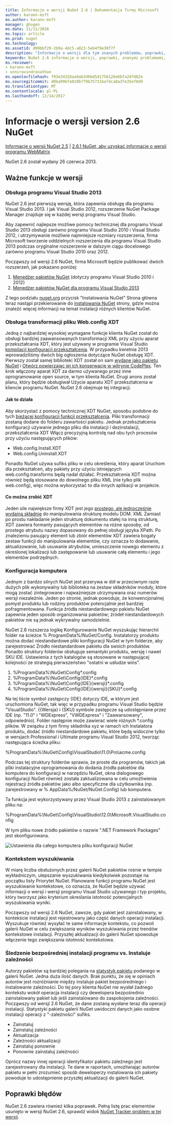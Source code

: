 ```yaml
---
title: Informacje o wersji NuGet 2.6 | Dokumentacja firmy Microsoft
author: karann-msft
ms.author: karann-msft
manager: ghogen
ms.date: 11/11/2016
ms.topic: article
ms.prod: nuget
ms.technology: 
ms.assetid: d99bbf29-2b9a-4dc5-a823-5eb4f9e30f7f
description: "Informacje o wersji dla tym znanych problemów, poprawki, dodatkowe funkcje i dcr 2.6 NuGet."
keywords: NuGet 2.6 informacje o wersji, poprawki, znanymi problemami, nowe funkcje, dcr
ms.reviewer:
- karann-msft
- unniravindranathan
ms.openlocfilehash: f93e34326aa9ab3d6bd5d1756126e6bfa24fd82e
ms.sourcegitcommit: d0ba99bfe019b779b75731bafdca8a37e35ef0d9
ms.translationtype: MT
ms.contentlocale: pl-PL
ms.lasthandoff: 12/14/2017
---
```

# <a name="nuget-26-release-notes"></a>Informacje o wersji version 2.6 NuGet

[Informacje o wersji NuGet 2.5](../release-notes/nuget-2.5.md) | [2.6.1 NuGet, aby uzyskać informacje o wersji programu WebMatrix](../release-notes/nuget-2.6.1-for-webmatrix.md)

NuGet 2.6 został wydany 26 czerwca 2013.

## <a name="notable-features-in-the-release"></a>Ważne funkcje w wersji

### <a name="support-for-visual-studio-2013"></a>Obsługa programu Visual Studio 2013

NuGet 2.6 jest pierwszą wersję, która zapewnia obsługę dla programu Visual Studio 2013. I jak Visual Studio 2012, rozszerzenie NuGet Package Manager znajduje się w każdej wersji programu Visual Studio.

Aby zapewnić najlepsze możliwe pomocy technicznej dla programu Visual Studio 2013 obsługi zarówno programu Visual Studio 2010 i Visual Studio 2012, i utrzymywanie możliwie najmniejsze rozmiary rozszerzenia, firma Microsoft tworzenie oddzielnych rozszerzenia dla programu Visual Studio 2013 podczas oryginalne rozszerzenie w dalszym ciągu docelowego zarówno programu Visual Studio 2010 oraz 2012.

Począwszy od wersji 2.6 NuGet, firma Microsoft będzie publikować dwóch rozszerzeń, jak pokazano poniżej:

1. [Menedżer pakietów NuGet](http://visualstudiogallery.msdn.microsoft.com/27077b70-9dad-4c64-adcf-c7cf6bc9970c/file/37502/30/NuGet.Tools.vsix) (dotyczy programu Visual Studio 2010 i 2012)
2. [Menedżer pakietów NuGet dla programu Visual Studio 2013](http://visualstudiogallery.msdn.microsoft.com/4ec1526c-4a8c-4a84-b702-b21a8f5293ca)

Z tego podziału [nuget.org](https://nuget.org) przycisk "Instalowania NuGet" Strona główna teraz nastąpi przekierowanie do [instalowania NuGet](../guides/install-nuget.md) strony, gdzie można znaleźć więcej informacji na temat instalacji różnych klientów NuGet.

<a name="xdt"></a>

### <a name="xdt-webconfig-transformation-support"></a>Obsługa transformacji pliku Web.config XDT

Jedną z najbardziej wysokiej wymagane funkcje klienta NuGet został do obsługi bardziej zaawansowanych transformacji XML przy użyciu aparat przekształcania XDT, który jest używany w programie Visual Studio [kompilacji konfiguracji przekształcenia](http://msdn.microsoft.com/library/dd465318(v=vs.100).aspx).
W przypadku kwietnia 2013 wprowadziliśmy dwóch big ogłoszenia dotyczące NuGet obsługę XDT. Pierwszy został samej biblioteki XDT został on sam [wydane jako pakietu NuGet](https://nuget.org/packages/Microsoft.Web.Xdt) i [Otwórz powierzając jej ich konserwację w witrynie CodePlex](http://xdt.codeplex.com/). Ten krok włączony aparat XDT za darmo używanego przez inne oprogramowanie open source, w tym klienta NuGet. Drugi anons został planu, który będzie obsługiwał Użycie aparatu XDT przekształcenia w kliencie programu NuGet. NuGet 2.6 obejmuje tej integracji.

#### <a name="how-it-works"></a>Jak to działa

Aby skorzystać z pomocy technicznej XDT NuGet, sposobu podobne do tych [bieżącej konfiguracji funkcji przekształcenia](../create-packages/source-and-config-file-transformations.md).
Pliki transformacji zostaną dodane do folderu zawartości pakietu. Jednak przekształcenia konfiguracji używanie jednego pliku dla instalacji i dezinstalacji, przekształcenia XDT Włącz precyzyjną kontrolę nad obu tych procesów przy użyciu następujących plików:

- Web.config.Install.XDT
- Web.config.Uninstall.XDT

Ponadto NuGet używa sufiks pliku w celu określenia, który aparat Uruchom dla przekształceń, aby pakiety przy użyciu istniejących web.config.transforms będą nadal działać. Przekształcenia XDT można również będą stosowane do dowolnego pliku XML (nie tylko plik web.config), więc można wykorzystać to dla innych aplikacji w projekcie.

#### <a name="what-you-can-do-with-xdt"></a>Co można zrobić XDT

Jeden sile największe firmy XDT jest jego [prostego, ale jednocześnie wydajną składnię](http://msdn.microsoft.com/library/dd465326.aspx) do manipulowania strukturę modelu DOM. XML Zamiast po prostu nakładanie jeden strukturę dokumentu stałej na inną strukturę, XDT zawiera formanty pasujących elementów na różne sposoby, od prostego atrybutu nazwy dopasowany do pełnej obsługi języka XPath. Po znalezieniu pasujący element lub zbiór elementów XDT zawiera bogaty zestaw funkcji do manipulowania elementów, czy oznacza to dodawanie, aktualizowanie, lub usuwanie atrybutów, umieszczenie nowego elementu z określonej lokalizacji lub zastępowanie lub usuwanie całą elementu i jego elementów podrzędnych.

### <a name="machine-wide-configuration"></a>Konfiguracja komputera

Jednym z bardzo silnych NuGet jest przerywa w dół w przeciwnym razie dużych plik wykonywalny lub biblioteka na zestaw składników moduły, które mogą zostać zintegrowane i najważniejsze utrzymywana oraz numerów wersji niezależnie. Jeden po stronie, jednak powoduje, że konwencjonalnej pomysł produktu lub rodziny produktów potencjalnie jest bardziej pofragmentowana.
Funkcja źródła niestandardowego pakietu NuGet zapewnia jeden sposób organizowania pakietów; źródeł niestandardowych pakietów nie są jednak wykrywalny samodzielnie.

NuGet 2.6 rozszerza logikę Konfigurowanie NuGet wyszukując hierarchii folder na ścieżce % ProgramData%/NuGet/Config. Instalatorzy produktu można dodać niestandardowe pliki konfiguracji NuGet w tym folderze, aby zarejestrować Źródło niestandardowe pakietu dla swoich produktów. Ponadto struktury folderów obsługuje semantyki produktu, wersję i nawet SKU IDE. Ustawienia z tych katalogów są stosowane w następującej kolejności ze strategią pierwszeństwo "ostatni w usłudze wins".

1. %ProgramData%\NuGet\Config\*.config
2. %ProgramData%\NuGet\Config\{IDE}\*.config
3. %ProgramData%\NuGet\Config\{IDE}\{wersji}\*.config
4. %ProgramData%\NuGet\Config\{IDE}\{wersji}\{SKU}\*.config

Na tej liście symbol zastępczy {IDE} dotyczy IDE, w którym jest uruchomiona NuGet, tak więc w przypadku programu Visual Studio będzie "VisualStudio". {{Wersja} i {SKU} symbole zastępcze są udostępniane przez IDE (np. "11.0" i "WDExpress", "VWDExpress" i "Zaawansowany", odpowiednio). Folder następnie może zawierać wiele różnych *.config plików.
W związku z tym firmy składnika xyz w ramach ich Instalatora produktu, dodać źródło niestandardowe pakietu, które będą widoczne tylko w wersjach Professional i Ultimate programu Visual Studio 2012, tworząc następująca ścieżka pliku:

%ProgramData%\NuGet\Config\VisualStudio\11.0\Pro\acme.config

Podczas tej struktury folderów sprawia, że proste dla programów, takich jak pliki instalacyjne oprogramowania do dodania źródła pakietów dla komputera do konfiguracji w narzędziu NuGet, okna dialogowego konfiguracji NuGet również została zaktualizowana w celu umożliwienia rejestracji źródła pakietów jako albo specyficzne dla użytkownika (np. zarejestrowany w % AppData%/NuGet/NuGet.Config) lub komputera.

Ta funkcja jest wykorzystywany przez Visual Studio 2013 z zainstalowanym pliku na:

%ProgramData%\NuGet\Config\VisualStudio\12.0\Microsoft.VisualStudio.config

W tym pliku nowe źródło pakietów o nazwie ".NET Framework Packages" jest skonfigurowana.

![Ustawienia dla całego komputera pliku konfiguracji NuGet](./media/NuGet-Config-File-Machine-Wide.png)

### <a name="contextualizing-search"></a>Kontekstem wyszukiwania

W miarę liczba obsłużonych przez galerii NuGet pakietów rośnie w tempie wykładniczym, ulepszanie wyszukiwania kiedykolwiek pozostaje na początku listy Priorytet NuGet. Planowane funkcji programu NuGet jest wyszukiwanie kontekstowe, co oznacza, że NuGet będzie używać informacji o wersji i wersji programu Visual Studio używanego i typ projektu, który tworzysz jako kryterium określania istotność potencjalnych wyszukiwania wyniki.

Począwszy od wersji 2.6 NuGet, zawsze, gdy pakiet jest zainstalowany, w kontekście instalacji jest rejestrowany jako część danych operacji instalacji.  Wyszukuje również wysyłać te same informacje kontekstu, co pozwoli galerii NuGet w celu zwiększania wyników wyszukiwania przez trendów kontekstowe instalacji.  Przyszłej aktualizacji do galerii NuGet spowoduje włączenie tego zwiększania istotność kontekstowa.

### <a name="tracking-direct-installs-vs-dependency-installs"></a>Śledzenie bezpośredniej instalacji programu vs. Instaluje zależności

Autorzy pakietów są bardziej polegania na [statystyk pakietu](http://blog.nuget.org/20130226/Introducing-Package-Statistics.html) podanego w galerii NuGet.  Jedna duża ilość danych. Brak punktu, że się w opiniach autorów jest rozróżnianie między instaluje pakiet bezpośredniego i instalowanie zależności.  Do tej pory klienta NuGet nie wysłał żadnego kontekstu wokół operacja instalacji czy dewelopera bezpośrednio zainstalowany pakiet lub jeśli zainstalowano do zaspokojenia zależności.
Począwszy od wersji 2.6 NuGet, że dane zostaną wysłane teraz dla operacji instalacji.  Statystyki pakietu galerii NuGet uwidoczni danych jako osobne instalacji operacji z "-zależności" sufiks.

* Zainstaluj
* Zainstaluj zależności
* Aktualizacja
* Zależności aktualizacji
* Zainstaluj ponownie
* Ponownie zainstaluj zależności

Oprócz nazwy innej operacji identyfikator pakietu zależnego jest zarejestrowany dla instalacji.  Te dane w raportach, umożliwiając autorów pakietu w pełni zrozumieć sposób deweloperzy instalowania ich pakiety powoduje to udostępnienie przyszłej aktualizacji do galerii NuGet.

## <a name="bug-fixes"></a>Poprawki błędów

NuGet 2.6 zawiera również kilka poprawek. Pełną listę prac elementów usunięto w wersji NuGet 2.6, sprawdź widok [NuGet Tracker problem w tej wersji](https://nuget.codeplex.com/workitem/list/advanced?keyword=&status=Closed&type=All&priority=All&release=NuGet%202.6&assignedTo=All&component=All&sortField=LastUpdatedDate&sortDirection=Descending&page=0&reasonClosed=All).
